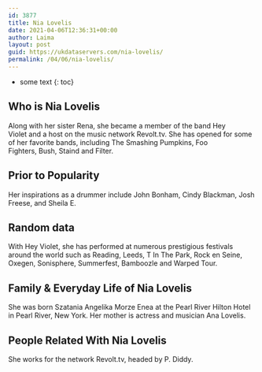 ```yaml
---
id: 3877
title: Nia Lovelis
date: 2021-04-06T12:36:31+00:00
author: Laima
layout: post
guid: https://ukdataservers.com/nia-lovelis/
permalink: /04/06/nia-lovelis/
---
```


* some text
{: toc}


## Who is Nia Lovelis
                  
                  
                  
Along with her sister Rena, she became a member of the band Hey Violet and a host on the music network Revolt.tv. She has opened for some of her favorite bands, including The Smashing Pumpkins, Foo Fighters, Bush, Staind and Filter.
                  
              
            
              
            
                
                
                
## Prior to Popularity
                  
                  
                  
Her inspirations as a drummer include John Bonham, Cindy Blackman, Josh Freese, and Sheila E. 
                  
              
            
              
            
                
                
                
## Random data
                  
                  
                  
With Hey Violet, she has performed at numerous prestigious festivals around the world such as Reading, Leeds, T In The Park, Rock en Seine, Oxegen, Sonisphere, Summerfest, Bamboozle and Warped Tour.  
                  
              
            
              
            
                
                
                
## Family & Everyday Life of Nia Lovelis
                  
                  
                  
She was born Szatania Angelika Morze Enea at the Pearl River Hilton Hotel in Pearl River, New York. Her mother is actress and musician Ana Lovelis.
                  
              
            
              
            
                
                
                
## People Related With Nia Lovelis
                  
                  
                  
She works for the network Revolt.tv, headed by P. Diddy.
                  
              
            
              
            
                
              
            
              
              
            
            
              
            
          
          
          